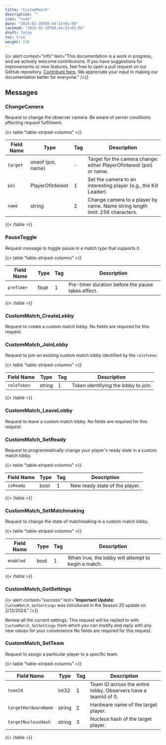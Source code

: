 ```yaml
---
title: "CustomMatch"
description: ""
icon: "code"
date: "2024-02-10T00:44:31+01:00"
lastmod: "2024-02-10T00:44:31+01:00"
draft: false
toc: true
weight: 210
---
```


{{< alert context="info" text="This documentation is a work in progress, and we actively welcome contributions. If you have suggestions for improvements or new features, feel free to open a pull request on our GitHub repository. [Contribute here](https://www.github.com/zeejayym/apex-liveapi-documentation). We appreciate your input in making our documentation better for everyone." />}}

## Messages

### ChangeCamera

Request to change the observer camera. Be aware of server conditions affecting request fulfillment.


{{< table "table-striped-columns" >}}

| Field Name          | Type              | Tag | Description                                                        |
|---------------------|-------------------|-----|--------------------------------------------------------------------|
| `target`            | oneof {poi, name} | -   | Target for the camera change: either PlayerOfInterest (poi) or name. |
| `poi`             | PlayerOfInterest  | 1   | Set the camera to an interesting player (e.g., the Kill Leader).  |
| `name`            | string            | 2   | Change camera to a player by name. Name string length limit: 256 characters. |

{{< /table >}}

### PauseToggle

Request message to toggle pause in a match type that supports it.


{{< table "table-striped-columns" >}}

| Field Name   | Type  | Tag | Description                                   |
|--------------|-------|-----|-----------------------------------------------|
| `preTimer`   | float | 1   | Pre-timer duration before the pause takes effect. |

{{< /table >}}

### CustomMatch_CreateLobby

Request to create a custom match lobby. No fields are required for this request.


### CustomMatch_JoinLobby

Request to join an existing custom match lobby identified by the `roleToken`.


{{< table "table-striped-columns" >}}

| Field Name   | Type   | Tag | Description                                |
|--------------|--------|-----|--------------------------------------------|
| `roleToken`  | string | 1   | Token identifying the lobby to join.       |

{{< /table >}}

### CustomMatch_LeaveLobby

Request to leave a custom match lobby. No fields are required for this request.


### CustomMatch_SetReady

Request to programmatically change your player's ready state in a custom match lobby.


{{< table "table-striped-columns" >}}

| Field Name  | Type   | Tag | Description                                |
|-------------|--------|-----|--------------------------------------------|
| `isReady`   | bool   | 1   | New ready state of the player.             |

{{< /table >}}

### CustomMatch_SetMatchmaking

Request to change the state of matchmaking in a custom match lobby.


{{< table "table-striped-columns" >}}

| Field Name  | Type   | Tag | Description                                              |
|-------------|--------|-----|----------------------------------------------------------|
| `enabled`   | bool   | 1   | When true, the lobby will attempt to begin a match.      |

{{< /table >}}

### CustomMatch_GetSettings

{{< alert context="success" text="**Important Update**: `CustomMatch_GetSettings` was introduced in the Season 20 update on 2/13/2024." />}}

Review all the current settings. This request will be replied to with `CustomMatch_SetSettings` from which you can modify and reply with any new values for your convenience No fields are required for this request.

### CustomMatch_SetTeam

Request to assign a particular player to a specific team.


{{< table "table-striped-columns" >}}

| Field Name           | Type   | Tag | Description                                                    |
|----------------------|--------|-----|----------------------------------------------------------------|
| `teamId`             | int32  | 1   | Team ID across the entire lobby. Observers have a teamId of 0. |
| `targetHardwareName` | string | 2   | Hardware name of the target player.                            |
| `targetNucleusHash`  | string | 3   | Nucleus hash of the target player.                             |

{{< /table >}}
